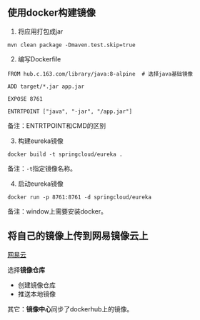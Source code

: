 ## 使用docker构建镜像

1. 将应用打包成jar
```
mvn clean package -Dmaven.test.skip=true
```

2. 编写Dockerfile
```
FROM hub.c.163.com/library/java:8-alpine  # 选择java基础镜像

ADD target/*.jar app.jar

EXPOSE 8761

ENTRTPOINT ["java", "-jar", "/app.jar"]
```
备注：ENTRTPOINT和CMD的区别

3. 构建eureka镜像
```
docker build -t springcloud/eureka .
```
备注：`-t`指定镜像名称。

4. 启动eureka镜像
```
docker run -p 8761:8761 -d springcloud/eureka
```
备注：window上需要安装docker。

## 将自己的镜像上传到网易镜像云上

[网易云](https://www.163yun.com/?h=fc)

选择**镜像仓库**
- 创建镜像仓库
- 推送本地镜像

其它：**镜像中心**同步了dockerhub上的镜像。


